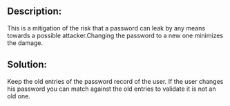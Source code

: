 ## Description:

This is a mitigation of the risk that a password can leak by any means towards a possible attacker.Changing the password to a new one minimizes the damage.

## Solution:

Keep the old entries of the password record of the user. If the user changes his password
you can match against the old entries to validate it is not an old one.
